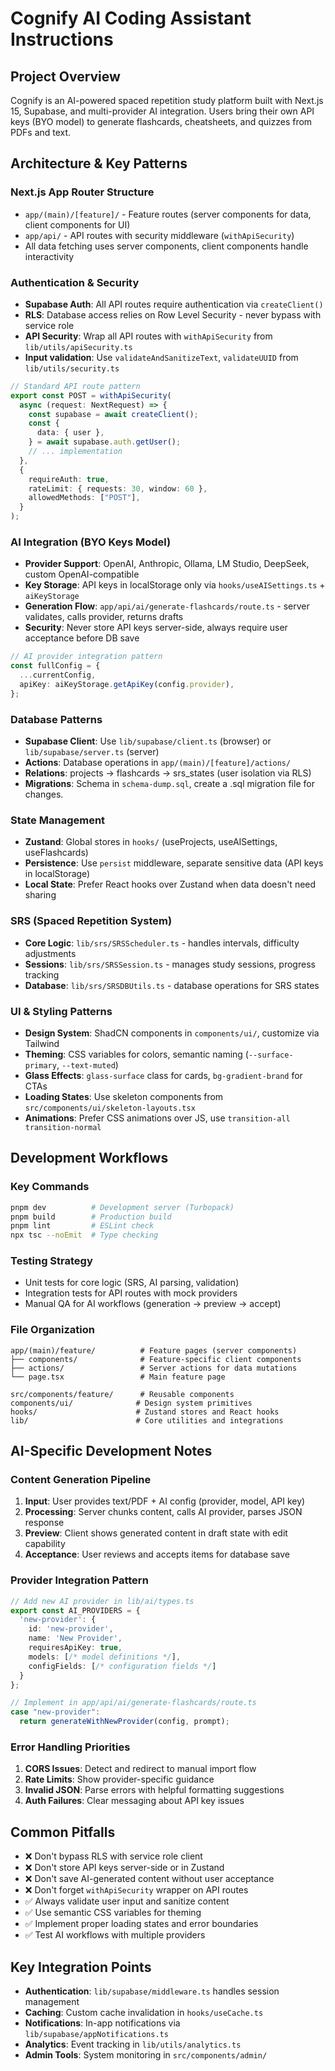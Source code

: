 # Cognify AI Coding Assistant Instructions

## Project Overview

Cognify is an AI-powered spaced repetition study platform built with Next.js 15, Supabase, and multi-provider AI integration. Users bring their own API keys (BYO model) to generate flashcards, cheatsheets, and quizzes from PDFs and text.

## Architecture & Key Patterns

### Next.js App Router Structure

- `app/(main)/[feature]/` - Feature routes (server components for data, client components for UI)
- `app/api/` - API routes with security middleware (`withApiSecurity`)
- All data fetching uses server components, client components handle interactivity

### Authentication & Security

- **Supabase Auth**: All API routes require authentication via `createClient()`
- **RLS**: Database access relies on Row Level Security - never bypass with service role
- **API Security**: Wrap all API routes with `withApiSecurity` from `lib/utils/apiSecurity.ts`
- **Input validation**: Use `validateAndSanitizeText`, `validateUUID` from `lib/utils/security.ts`

```typescript
// Standard API route pattern
export const POST = withApiSecurity(
  async (request: NextRequest) => {
    const supabase = await createClient();
    const {
      data: { user },
    } = await supabase.auth.getUser();
    // ... implementation
  },
  {
    requireAuth: true,
    rateLimit: { requests: 30, window: 60 },
    allowedMethods: ["POST"],
  }
);
```

### AI Integration (BYO Keys Model)

- **Provider Support**: OpenAI, Anthropic, Ollama, LM Studio, DeepSeek, custom OpenAI-compatible
- **Key Storage**: API keys in localStorage only via `hooks/useAISettings.ts` + `aiKeyStorage`
- **Generation Flow**: `app/api/ai/generate-flashcards/route.ts` - server validates, calls provider, returns drafts
- **Security**: Never store API keys server-side, always require user acceptance before DB save

```typescript
// AI provider integration pattern
const fullConfig = {
  ...currentConfig,
  apiKey: aiKeyStorage.getApiKey(config.provider),
};
```

### Database Patterns

- **Supabase Client**: Use `lib/supabase/client.ts` (browser) or `lib/supabase/server.ts` (server)
- **Actions**: Database operations in `app/(main)/[feature]/actions/`
- **Relations**: projects → flashcards → srs_states (user isolation via RLS)
- **Migrations**: Schema in `schema-dump.sql`, create a .sql migration file for changes.

### State Management

- **Zustand**: Global stores in `hooks/` (useProjects, useAISettings, useFlashcards)
- **Persistence**: Use `persist` middleware, separate sensitive data (API keys in localStorage)
- **Local State**: Prefer React hooks over Zustand when data doesn't need sharing

### SRS (Spaced Repetition System)

- **Core Logic**: `lib/srs/SRSScheduler.ts` - handles intervals, difficulty adjustments
- **Sessions**: `lib/srs/SRSSession.ts` - manages study sessions, progress tracking
- **Database**: `lib/srs/SRSDBUtils.ts` - database operations for SRS states

### UI & Styling Patterns

- **Design System**: ShadCN components in `components/ui/`, customize via Tailwind
- **Theming**: CSS variables for colors, semantic naming (`--surface-primary`, `--text-muted`)
- **Glass Effects**: `glass-surface` class for cards, `bg-gradient-brand` for CTAs
- **Loading States**: Use skeleton components from `src/components/ui/skeleton-layouts.tsx`
- **Animations**: Prefer CSS animations over JS, use `transition-all transition-normal`

## Development Workflows

### Key Commands

```bash
pnpm dev          # Development server (Turbopack)
pnpm build        # Production build
pnpm lint         # ESLint check
npx tsc --noEmit  # Type checking
```

### Testing Strategy

- Unit tests for core logic (SRS, AI parsing, validation)
- Integration tests for API routes with mock providers
- Manual QA for AI workflows (generation → preview → accept)

### File Organization

```
app/(main)/feature/          # Feature pages (server components)
├── components/              # Feature-specific client components
├── actions/                 # Server actions for data mutations
└── page.tsx                 # Main feature page

src/components/feature/      # Reusable components
components/ui/              # Design system primitives
hooks/                      # Zustand stores and React hooks
lib/                        # Core utilities and integrations
```

## AI-Specific Development Notes

### Content Generation Pipeline

1. **Input**: User provides text/PDF + AI config (provider, model, API key)
2. **Processing**: Server chunks content, calls AI provider, parses JSON response
3. **Preview**: Client shows generated content in draft state with edit capability
4. **Acceptance**: User reviews and accepts items for database save

### Provider Integration Pattern

```typescript
// Add new AI provider in lib/ai/types.ts
export const AI_PROVIDERS = {
  'new-provider': {
    id: 'new-provider',
    name: 'New Provider',
    requiresApiKey: true,
    models: [/* model definitions */],
    configFields: [/* configuration fields */]
  }
};

// Implement in app/api/ai/generate-flashcards/route.ts
case "new-provider":
  return generateWithNewProvider(config, prompt);
```

### Error Handling Priorities

1. **CORS Issues**: Detect and redirect to manual import flow
2. **Rate Limits**: Show provider-specific guidance
3. **Invalid JSON**: Parse errors with helpful formatting suggestions
4. **Auth Failures**: Clear messaging about API key issues

## Common Pitfalls

- ❌ Don't bypass RLS with service role client
- ❌ Don't store API keys server-side or in Zustand
- ❌ Don't save AI-generated content without user acceptance
- ❌ Don't forget `withApiSecurity` wrapper on API routes
- ✅ Always validate user input and sanitize content
- ✅ Use semantic CSS variables for theming
- ✅ Implement proper loading states and error boundaries
- ✅ Test AI workflows with multiple providers

## Key Integration Points

- **Authentication**: `lib/supabase/middleware.ts` handles session management
- **Caching**: Custom cache invalidation in `hooks/useCache.ts`
- **Notifications**: In-app notifications via `lib/supabase/appNotifications.ts`
- **Analytics**: Event tracking in `lib/utils/analytics.ts`
- **Admin Tools**: System monitoring in `src/components/admin/`
